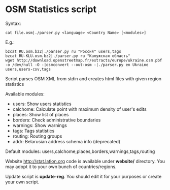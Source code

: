 OSM Statistics script
=====================

Syntax:

	cat file.osm|./parser.py <language> <Country Name> [<modules>]

E.g.:

	bzcat RU.osm.bz2|./parser.py ru "Россия" users,tags
	bzcat RU-KLU.osm.bz2|./parser.py ru "Калужская область"
	wget http://download.openstreetmap.fr/extracts/europe/ukraine.osm.pbf -o /dev/null -O -|osmconvert --out-osm -|./parser.py en Ukraine users,users-csv,tags

Script parses OSM XML from stdin and creates html files with given region statistics

Available modules:

- users: Show users statistics
- calchome: Calculate point with maximum density of user's edits
- places: Show list of places
- borders: Check administrative boundaries
- warnings: Show warnings
- tags: Tags statistics
- routing: Routing groups
- addr: Belarusian address schema info (deprecated)

Default modules: users,calchome,places,borders,warnings,tags,routing

Website http://stat.latlon.org code is available under **website/** directory. You may adopt it to your own bunch of countries/regions.

Update script is **update-reg**. You should edit it for your purposes or create your own script.
